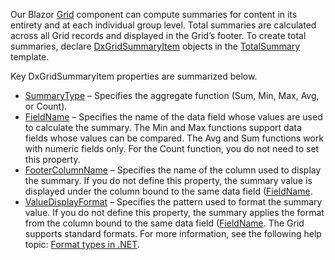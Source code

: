 Our Blazor [Grid](https://docs.devexpress.com/Blazor/DevExpress.Blazor.DxGrid) component can compute summaries for content in its entirety and at each individual group level. Total summaries are calculated across all Grid records and displayed in the Grid’s footer. To create total summaries, declare [DxGridSummaryItem](https://docs.devexpress.com/Blazor/DevExpress.Blazor.DxGridSummaryItem) objects in the [TotalSummary](https://docs.devexpress.com/Blazor/DevExpress.Blazor.DxGrid.TotalSummary) template. 

Key DxGridSummaryItem properties are summarized below. 

* [SummaryType](https://docs.devexpress.com/Blazor/DevExpress.Blazor.DxGridSummaryItem.SummaryType) – Specifies the aggregate function (Sum, Min, Max, Avg, or Count). 
* [FieldName](https://docs.devexpress.com/Blazor/DevExpress.Blazor.DxGridSummaryItem.FieldName) – Specifies the name of the data field whose values are used to calculate the summary. The Min and Max functions support data fields whose values can be compared. The Avg and Sum functions work with numeric fields only. For the Count function, you do not need to set this property. 
* [FooterColumnName](https://docs.devexpress.com/Blazor/DevExpress.Blazor.DxGridSummaryItem.FooterColumnName) – Specifies the name of the column used to display the summary. If you do not define this property, the summary value is displayed under the column bound to the same data field ([FieldName](https://docs.devexpress.com/Blazor/DevExpress.Blazor.DxGridSummaryItem.FieldName). 
* [ValueDisplayFormat](https://docs.devexpress.com/Blazor/DevExpress.Blazor.DxGridSummaryItem.ValueDisplayFormat) – Specifies the pattern used to format the summary value. If you do not define this property, the summary applies the format from the column bound to the same data field ([FieldName](https://docs.devexpress.com/Blazor/DevExpress.Blazor.DxGridSummaryItem.FieldName). The Grid supports standard formats. For more information, see the following help topic: [Format types in .NET](https://docs.microsoft.com/en-us/dotnet/standard/base-types/formatting-types). 
